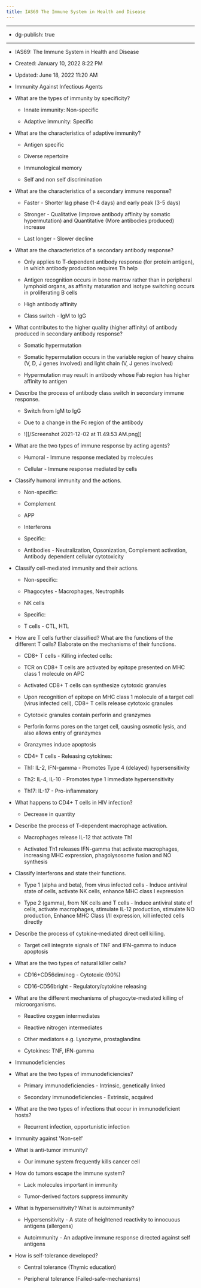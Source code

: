 ```yaml
---
title: IAS69 The Immune System in Health and Disease
---
```


- --

- dg-publish: true

- --

- IAS69: The Immune System in Health and Disease

- Created: January 10, 2022 8:22 PM

- Updated: June 18, 2022 11:20 AM

- Immunity Against Infectious Agents

- What are the types of immunity by specificity?
	 - Innate immunity: Non-specific

	 - Adaptive immunity: Specific

- What are the characteristics of adaptive immunity?
	 - Antigen specific

	 - Diverse repertoire

	 - Immunological memory

	 - Self and non self discrimination

- What are the characteristics of a secondary immune response?
	 - Faster - Shorter lag phase (1-4 days) and early peak (3-5 days)

	 - Stronger - Qualitative (Improve antibody affinity by somatic hypermutation) and Quantitative (More antibodies produced) increase

	 - Last longer - Slower decline 

- What are the characteristics of a secondary antibody response?
	 - Only applies to T-dependent antibody response (for protein antigen), in which antibody production requires Th help

	 - Antigen recognition occurs in bone marrow rather than in peripheral lymphoid organs, as affinity maturation and isotype switching occurs in proliferating B cells

	 - High antibody affinity

	 - Class switch - IgM to IgG

- What contributes to the higher quality (higher affinity) of antibody produced in secondary antibody response?
	 - Somatic hypermutation

	 - Somatic hypermutation occurs in the variable region of heavy chains (V, D, J genes involved) and light chain (V, J genes involved)

	 - Hypermutation may result in antibody whose Fab region has higher affinity to antigen

- Describe the process of antibody class switch in secondary immune response.
	 - Switch from IgM to IgG 

	 - Due to a change in the Fc region of the antibody

	 - ![[/Screenshot 2021-12-02 at 11.49.53 AM.png]]

- What are the two types of immune response by acting agents?
	 - Humoral - Immune response mediated by molecules

	 - Cellular - Immune response mediated by cells

- Classify humoral immunity and the actions.
	 - Non-specific:

	 - Complement

	 - APP

	 - Interferons

	 - Specific:

	 - Antibodies - Neutralization, Opsonization, Complement activation, Antibody dependent cellular cytotoxicity

- Classify cell-mediated immunity and their actions.
	 - Non-specific:

	 - Phagocytes - Macrophages, Neutrophils

	 - NK cells

	 - Specific:

	 - T cells - CTL, HTL

- How are T cells further classified? What are the functions of the different T cells? Elaborate on the mechanisms of their functions.
	 - CD8+ T cells - Killing infected cells:

	 - TCR on CD8+ T cells are activated by epitope presented on MHC class 1 molecule on APC

	 - Activated CD8+ T cells can synthesize cytotoxic granules

	 - Upon recognition of epitope on MHC class 1 molecule of a target cell (virus infected cell), CD8+ T cells release cytotoxic granules

	 - Cytotoxic granules contain perforin and granzymes

	 - Perforin forms pores on the target cell, causing osmotic lysis, and also allows entry of granzymes

	 - Granzymes induce apoptosis

	 - CD4+ T cells - Releasing cytokines:

	 - Th1: IL-2, IFN-gamma - Promotes Type 4 (delayed) hypersensitivity

	 - Th2: IL-4, IL-10 - Promotes type 1 immediate hypersensitivity

	 - Th17: IL-17 - Pro-inflammatory

- What happens to CD4+ T cells in HIV infection?
	 - Decrease in quantity

- Describe the process of T-dependent macrophage activation.
	 - Macrophages release IL-12 that activate Th1

	 - Activated Th1 releases IFN-gamma that activate macrophages, increasing MHC expression, phagolysosome fusion and NO synthesis

- Classify interferons and state their functions.
	 - Type 1 (alpha and beta), from virus infected cells - Induce antiviral state of cells, activate NK cells, enhance MHC class I expression

	 - Type 2 (gamma), from NK cells and T cells - Induce antiviral state of cells, activate macrophages, stimulate IL-12 production, stimulate NO production, Enhance MHC Class I/II expression, kill infected cells directly

- Describe the process of cytokine-mediated direct cell killing.
	 - Target cell integrate signals of TNF and IFN-gamma to induce apoptosis

- What are the two types of natural killer cells?
	 - CD16+CD56dim/neg - Cytotoxic (90%)

	 - CD16-CD56bright - Regulatory/cytokine releasing

- What are the different mechanisms of phagocyte-mediated killing of microorganisms.
	 - Reactive oxygen intermediates

	 - Reactive nitrogen intermediates

	 - Other mediators e.g. Lysozyme, prostaglandins

	 - Cytokines: TNF, IFN-gamma

- Immunodeficiencies

- What are the two types of immunodeficiencies?
	 - Primary immunodeficiencies - Intrinsic, genetically linked

	 - Secondary immunodeficiencies - Extrinsic, acquired

- What are the two types of infections that occur in immunodeficient hosts?
	 - Recurrent infection, opportunistic infection

- Immunity against 'Non-self'

- What is anti-tumor immunity?
	 - Our immune system frequently kills cancer cell

- How do tumors escape the immune system?
	 - Lack molecules important in immunity

	 - Tumor-derived factors suppress immunity

- What is hypersensitivity? What is autoimmunity?
	 - Hypersensitivity - A state of heightened reactivity to innocuous antigens (allergens)

	 - Autoimmunity - An adaptive immune response directed against self antigens

- How is self-tolerance developed?
	 - Central tolerance (Thymic education)

	 - Peripheral tolerance (Failed-safe-mechanisms)
